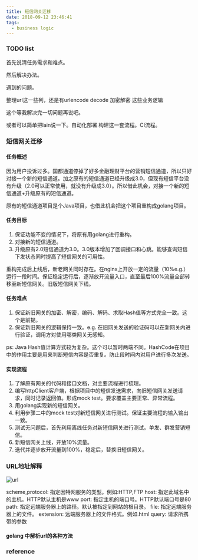 ```yaml
---
title: 短信网关迁移
date: 2018-09-12 23:46:41
tags:
  - business logic
---
```


### TODO list

首先说清任务需求和难点。

然后解决办法。

遇到的问题。

整理url这一些列，还是有urlencode decode 加密解密 这些业务逻辑

这个等我解决完一切问题再说吧。

或者可以简单把lain说一下。自动化部署 构建这一套流程。CI流程。

### 短信网关迁移

#### 任务概述

因为用户投诉过多。国都通道停掉了好多金融理财平台的营销短信通道，所以只好对接一个新的短信通道。加之原有的短信通道已经升级成3.0，但现有短信平台没有升级（2.0可以正常使用，就没有升级成3.0）。所以借此机会，对接一个新的短信通道+升级原有的短信通道。

原有的短信通道项目是个Java项目，也借此机会把这个项目重构成golang项目。

#### 任务目标

1. 保证功能不变的情况下，将原有用golang进行重构。
2. 对接新的短信通道。
3. 升级原有2.0短信通道为3.0。3.0版本增加了回调接口和心跳。能够查询短信下发状态同时提高了短信网关的可用性。

重构完成后上线后，新老网关同时存在。在nginx上开放一定的流量（10%e.g.）运行一段时间。保证稳定运行后，逐渐放开流量入口，直至最后100%流量全部转移至新短信网关。旧版短信网关下线。

#### 任务难点

1. 保证新旧网关的加密、解密，编码、解码、求取Hash值等方式完全一致。这个是前提。
2. 保证新旧网关的逻辑保持一致。e.g. 在旧网关发送的验证码可以在新网关内进行验证，调用方对使用哪类网关无感知。

ps: Java Hash值计算方式较为复杂。这个可以暂时两端不同。HashCode在项目中的作用主要是用来判断短信内容是否重复。防止段时间内对用户进行多次发送。

#### 实现流程

1. 了解原有网关的代码和接口文档，对主要流程进行梳理。
2. 编写httpClient客户端，根据项目中的短信发送需求，向旧短信网关发送请求，同时记录返回值。形成mock test。要求覆盖主要正常、异常流程。
3. 用golang实现新的短信网关。
4. 利用步骤二中的mock test对新短信网关进行测试。保证主要流程的输入输出一致。
5. 测试无问题后，首先利用离线任务对新短信网关进行测试。单发、群发营销短信。
6. 新短信网关上线，开放10%流量。
7. 迭代并逐步放开流量到100%，稳定后，替换旧短信网关。

### URL地址解释

![url](https://s1.ax1x.com/2018/09/14/iEkq5d.png)

scheme,protocol: 指定因特网服务的类型。例如:HTTP,FTP
host:   指定此域名中的主机。HTTP默认主机是www
port:   指定主机的端口号。HTTP默认端口号是80
path:   指定远端服务器上的路径。默认被指定到网站的根目录。
file:   指定远端服务器上的文件。
extension: 远端服务器上的文件格式。例如.html
query:  请求所携带的参数

#### golang 中解析url的各种方法







### reference
